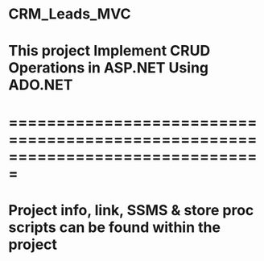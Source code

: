 # CRM_Leads_MVC

# This project Implement CRUD Operations in ASP.NET Using ADO.NET

# ===============================================================================

# Project info, link, SSMS & store proc scripts can be found within the project
